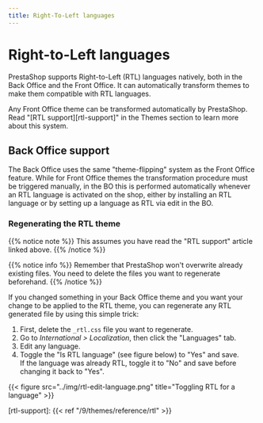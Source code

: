 ```yaml
---
title: Right-To-Left languages
---
```


# Right-to-Left languages

PrestaShop supports Right-to-Left (RTL) languages natively, both in the Back Office and the Front Office. It can automatically transform themes to make them compatible with RTL languages.
 
Any Front Office theme can be transformed automatically by PrestaShop. Read "[RTL support][rtl-support]" in the Themes section to learn more about this system.

## Back Office support

The Back Office uses the same "theme-flipping" system as the Front Office feature. While for Front Office themes the transformation procedure must be triggered manually, in the BO this is performed automatically whenever an RTL language is activated on the shop, either by installing an RTL language or by setting up a language as RTL via edit in the BO.

### Regenerating the RTL theme

{{% notice note %}}
This assumes you have read the "RTL support" article linked above. 
{{% /notice %}}

{{% notice info %}}
Remember that PrestaShop won't overwrite already existing files. You need to delete the files you want to regenerate beforehand.
{{% /notice %}}

If you changed something in your Back Office theme and you want your change to be applied to the RTL theme, you can regenerate any RTL generated file by using this simple trick:

1. First, delete the `_rtl.css` file you want to regenerate.
2. Go to _International > Localization_, then click the "Languages" tab.
3. Edit any language.
4. Toggle the "Is RTL language" (see figure below) to "Yes" and save.\
   If the language was already RTL, toggle it to "No" and save before changing it back to "Yes". 

{{< figure src="../img/rtl-edit-language.png" title="Toggling RTL for a language" >}}  

[rtl-support]: {{< ref "/9/themes/reference/rtl" >}}
